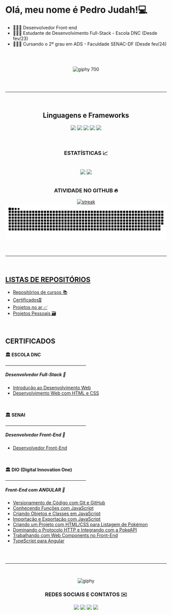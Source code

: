 ## <h1>Olá, meu nome é Pedro Judah!💻</h1>
<ul>
  <li> 👨‍💻🎨 Desenvolvedor Front-end</li>
  <li> 🙇‍♂️📖 Estudante de Desenvolvimento Full-Stack - Escola DNC (Desde fev/23)</li>
  <li> 🙇‍♂️📖 Cursando o 2º grau em ADS - Faculdade SENAC-DF (Desde fev/24)</li>
</ul>

<br>
<br>

<div align="center">
  
![giphy 700](https://github.com/judah-lopes/judah-lopes/assets/134812191/7e0ed138-3c3e-45b4-a25e-5df4a8fae9c4)
</div>

<br>
<br>
  <hr>
<br>

<div align="center">
  <h2>Linguagens e Frameworks</h2>
  <img src="https://img.shields.io/badge/HTML5-%23f06529?style=for-the-badge&logo=html5&logoColor=%23f06529&labelColor=%23303030">
  <img src="https://img.shields.io/badge/CSS3-%233067e6?style=for-the-badge&logo=css3&logoColor=%232965f1&labelColor=%23303030">
  <img src="https://img.shields.io/badge/JAVASCRIPT-%23f0db4f?style=for-the-badge&logo=javascript&logoColor=%23f0db4f&labelColor=%23303030">
  <img src="https://img.shields.io/badge/BOOTSTRAP-%238e48de?style=for-the-badge&logo=bootstrap&logoColor=%238e48de&labelColor=%23303030">
  <img src="https://img.shields.io/badge/JQUERY-%2378cff5?style=for-the-badge&logo=jquery&logoColor=%2378cff5&labelColor=%23303030">
<!--   <img src="https://img.shields.io/badge/TYPESCRIPT-%233178c6?style=for-the-badge&logo=typescript&color=%233178c6&labelColor=%23303030">
  <img src="https://img.shields.io/badge/ANGULAR-%23dd1b16?style=for-the-badge&logo=angular&logoColor=%23dd1b16&labelColor=%23303030">
  <img src="https://img.shields.io/badge/NODE.JS-%233c873a?style=for-the-badge&logo=node.js&logoColor=%233c873a&labelColor=%23303030">
  <img src="https://img.shields.io/badge/REACT.JS-%2361dafb?style=for-the-badge&logo=react&logoColor=%2361dafb&labelColor=%23303030"> 
  <img src="https://img.shields.io/badge/PHP-%238993be?style=for-the-badge&logo=php&logoColor=%238993be&labelColor=%23303030"> -->
</div>

<br>
<br>

<div align="center">
  <h3>ESTATÍSTICAS 📈</h3>
  <br>
  <img align="center" height="190em" src="https://github-readme-stats.vercel.app/api?username=judah-lopes&hide_border=true&show_icons=true&count_private=true&theme=react&hide=issues"/> 
  <img align="center" height="190em" src="https://github-readme-stats.vercel.app/api/top-langs/?username=judah-lopes&layout=compact&langs_count=7&theme=react&hide_border=true"/>
</div>

<br>

<div align="center">
  <h3> ATIVIDADE NO GITHUB 🔥</h3>
  <a href="https://github.com/judah-lopes">      
  <img title="stats" alt="streak" src="https://github-readme-streak-stats.herokuapp.com/?user=judah-lopes&theme=react&hide_border=true&stroke=white&locale=pt_BR&date_format=j%20M%5B%20Y%5D"/>
<!----------------- SNAKE ANIMATION ------------------>
  <picture>
    <source media="(prefers-color-scheme: dark)" srcset="https://raw.githubusercontent.com/judah-lopes/judah-lopes/output/github-contribution-grid-snake-dark.svg">
    <source media="(prefers-color-scheme: light)" srcset="https://raw.githubusercontent.com/judah-lopes/judah-lopes/output/github-contribution-grid-snake-dark.svg">
    <img alt="github contribution grid snake animation" src="https://raw.githubusercontent.com/judah-lopes/judah-lopes/output/github-contribution-grid-snake.svg">
  </picture>
</div>

<br>
<br>
  <hr>
<br>

<h2>LISTAS DE REPOSITÓRIOS</h2> 
<ul>
  <a href="https://github.com/stars/judah-lopes/lists/cursos"><li>Repositórios de cursos 📚</li></a>
  <a href="https://github.com/judah-lopes/certificados/tree/main"><li>Certificados🎖️</li></a>
  <a href="https://github.com/stars/judah-lopes/lists/projetos-github-pages"><li>Projetos no ar ✅</li></a>
  <a href="https://github.com/stars/judah-lopes/lists/projetos-pessoais"><li>Projetos Pessoais 🗃️</li></a>
</ul>

<br>

<div>
  <h2>CERTIFICADOS</h2>
  <h4> 🏛️ ESCOLA DNC </h4>
  <hr align="right" width="50%">
  <h5> Desenvolvedor Full-Stack 📗</h5>
  <ul>
    <a href="https://github.com/judah-lopes/certificados/blob/main/dnc-Introdução_ao_Desenvolvimento_Web.pdf"><li>Introdução ao Desenvolvimento Web</li></a>
    <a href="https://github.com/judah-lopes/certificados/blob/main/dnc-Desenvolvimento_Web_com_HTML_e_CSS.pdf"><li>Desenvolvimento Web com HTML e CSS</li></a>
<!--     <a href=""><li></li></a> -->
  </ul>
  <br>
  <h4>🏛️ SENAI </h4>
  <hr align="right" width="50%">
  <h5> Desenvolvedor Front-End 📗</h5>
  <ul>
    <a href="https://github.com/judah-lopes/certificados/blob/main/senai-Front_End.pdf"><li>Desenvolvedor Front-End</li></a>
<!--     <a href=""><li></li></a> -->
  </ul>
  <br>
  <h4>🏛️ DIO (Digital Innovation One)</h4>
  <hr align="right" width="50%">
  <h5>Front-End com ANGULAR 📗</h5>
  <ul>
    <a href="https://github.com/judah-lopes/certificados/blob/main/dio-Versionamento_de_Código_com_Git_e_GitHub.pdf"><li>Versionamento de Código com Git e GitHub</li></a>
    <a href="https://github.com/judah-lopes/certificados/blob/main/dio-Conhecendo_Funções_JavaScript.pdf"><li>Conhecendo Funções com JavaScript</li></a>
    <a href="https://github.com/judah-lopes/certificados/blob/main/dio-Criando_Objetos_e_Classes_em_JavaScript.pdf"><li>Criando Objetos e Classes em JavaScript</li></a>
    <a href="https://github.com/judah-lopes/certificados/blob/main/dio-Importação_e_Exportação_com_JavaScript.pdf"><li>Importação e Exportação com JavaScript</li></a>
    <a href="https://github.com/judah-lopes/certificados/blob/main/dio-Criando_um_Projeto_com_HTML_e_CSS_para_Listagem_de_Pokémon.pdf"><li>Criando um Projeto com HTML/CSS para Listagem de Pokémon</li></a>
    <a href="https://github.com/judah-lopes/certificados/blob/main/dio-Dominando_o_Protocolo_HTTP_e_Integrando_com_a_PokeAPI.pdf"><li>Dominando o Protocolo HTTP e Integrando com a PokeAPI</li></a>
    <a href="https://github.com/judah-lopes/certificados/blob/main/dio-Trabalhando_com_Web_Components_no_Front-End.pdf"><li>Trabalhando com Web Components no Front-End</li></a>
    <a href="https://github.com/judah-lopes/certificados/blob/main/dio-TypeScript_para_Angular.pdf"><li>TypeScript para Angular</li></a>
<!--     <a href=""><li></li></a> -->
  </ul>    
   
</div>

<br>
<br>
  <hr>
<br>

<div align="center">
  <div align="center">
  
  ![giphy](https://github.com/judah-lopes/judah-lopes/assets/134812191/bdc43a21-4aa7-49d3-805c-db4b594797b2)
  </div>
  <h3>REDES SOCIAIS E CONTATOS ✉️</h3>
  <a href="https://www.instagram.com/dev_judah.lopes/" target="_blank"><img src="https://img.shields.io/badge/Instagram-E4405F?style=for-the-badge&logo=instagram&logoColor=white"/></a>
  <a href="https://www.linkedin.com/in/judah-lopes" target="_blank"><img src="https://img.shields.io/badge/LinkedIn-0077B5?style=for-the-badge&logo=linkedin&logoColor=white"/></a>
  <a href="mailto:dev.judahlopes@gmail.com" target="_blank"><img src="https://img.shields.io/badge/Gmail-D14836?style=for-the-badge&logo=gmail&logoColor=white"/></a>
  <a href="https://wa.me/5561983622836" target="_blank"><img src="https://img.shields.io/badge/Whatsapp-%2325d366?style=for-the-badge&logo=whatsapp&logoColor=%23FFFFFF"/></a>
</div>
